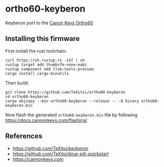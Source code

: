 # ortho60-keyberon

Keyberon port to the [Canon Keys Ortho60](https://cannonkeys.com/collections/frontpage/products/ortho60)

## Installing this firmware

First install the rust toolchain:

```shell
curl https://sh.rustup.rs -sSf | sh
rustup target add thumbv7m-none-eabi
rustup component add llvm-tools-preview
cargo install cargo-binutils
```

Then build:

```shell
git clone https://github.com/TeXitoi/ortho60-keyberon
cd ortho60-keyberon
cargo objcopy --bin ortho60-keyberon --release -- -O binary ortho60-keyberon.bin
```

Now flash the generated `ortho60-keyberon.bin` file by following https://docs.cannonkeys.com/flashing/

## References

- https://github.com/TeXitoi/keyberon
- https://github.com/TeXitoi/blue-pill-quickstart
- https://cannonkeys.com
